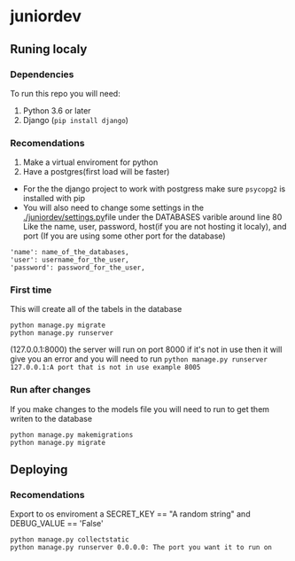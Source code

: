 # juniordev

## Runing localy

### Dependencies
To run this repo you will need:
1. Python 3.6 or later
2. Django (`pip install django`)

### Recomendations
1. Make a virtual enviroment for python
2. Have a postgres(first load will be faster)
* For the the django project to work with postgress make sure `psycopg2` is installed with pip
* You will also need to change some settings in the [./juniordev/settings.py](./juniordev/settings.py)file under the DATABASES varible around line 80
Like the name, user, password, host(if you are not hosting it localy), and port (If you are using some other port for the database)
```
'name': name_of_the_databases,
'user': username_for_the_user,
'password': password_for_the_user,
```

### First time
This will create all of the tabels in the database
```
python manage.py migrate
python manage.py runserver
```
(127.0.0.1:8000) the server will run on port 8000 if it's not in use then it will give you an error and you will need to run
`python manage.py runserver 127.0.0.1:A port that is not in use example 8005`


### Run after changes
If you make changes to the models file you will need to run to get them writen to the database
```
python manage.py makemigrations
python manage.py migrate
```

## Deploying
### Recomendations
Export to os enviroment a SECRET_KEY == "A random string" and DEBUG_VALUE == 'False'


```
python manage.py collectstatic
python manage.py runserver 0.0.0.0: The port you want it to run on
```